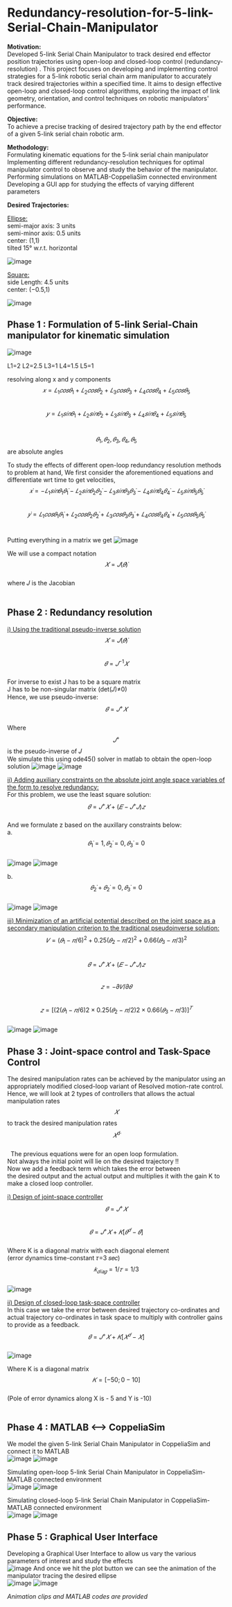 # Redundancy-resolution-for-5-link-Serial-Chain-Manipulator

**Motivation:** <br />
Developed 5-link Serial Chain Manipulator to track desired end effector position trajectories using open-loop and closed-loop control (redundancy-resolution) .
This project focuses on developing and implementing control strategies for a 5-link robotic serial chain arm manipulator to accurately track desired trajectories within a specified time. It aims to design effective open-loop and closed-loop control algorithms, exploring the impact of link geometry, orientation, and control techniques on robotic manipulators' performance.

**Objective:** <br />
To achieve a precise tracking of desired trajectory path by the end effector of a given 5-link serial chain robotic arm.

**Methodology:** <br />
Formulating kinematic equations for the 5-link serial chain manipulator 
Implementing different redundancy-resolution techniques for optimal manipulator control to observe and study the behavior of the manipulator.
Performing simulations on MATLAB-CoppeliaSim connected environment
Developing a GUI app for studying the effects of varying different parameters 

**Desired Trajectories:** <br />

<ins>Ellipse:</ins> <br />
semi-major axis: 3 units<br />
semi-minor axis: 0.5 units<br />
center: (1,1)<br />
tilted 15° w.r.t. horizontal<br />

![image](https://github.com/user-attachments/assets/fae6aaf4-f07c-4666-a622-3b7b984db284)

<ins>Square:</ins> <br />
side Length: 4.5 units<br />
center: (−0.5,1)<br />

![image](https://github.com/user-attachments/assets/fcdf4702-3411-4932-9a6d-75091dc71749)
<br />


## **Phase 1 : Formulation of 5-link Serial-Chain manipulator for kinematic simulation**
![image](https://github.com/user-attachments/assets/8ebeabdb-7ccb-4dab-b1d6-591260e09fe3)

L1=2
L2=2.5
L3=1
L4=1.5
L5=1<br />

resolving along x and y components<br />
$$𝑥=𝐿_1 𝑐𝑜𝑠𝜃_1+ 𝐿_2 𝑐𝑜𝑠𝜃_2+ 𝐿_3 𝑐𝑜𝑠𝜃_3+ 𝐿_4 𝑐𝑜𝑠𝜃_4+𝐿_5 𝑐𝑜𝑠𝜃_5$$<br />
$$𝑦 =𝐿_1 𝑠𝑖𝑛𝜃_1+ 𝐿_2 𝑠𝑖𝑛𝜃_2+ 𝐿_3 𝑠𝑖𝑛𝜃_3+ 𝐿_4 𝑠𝑖𝑛𝜃_4+𝐿_5 𝑠𝑖𝑛𝜃_5$$<br />

$$𝜃_1,𝜃_2,𝜃_3,𝜃_4,𝜃_5$$ are absolute angles

To study the effects of different open-loop redundancy resolution methods to problem at hand, 
We first consider the aforementioned equations and differentiate wrt time to get velocities,<br />
$$𝑥 ̇=−𝐿_1 𝑠𝑖𝑛𝜃_1 𝜃_1 ̇− 𝐿_2 𝑠𝑖𝑛𝜃_2 𝜃_2 ̇− 𝐿_3 𝑠𝑖𝑛𝜃_3 𝜃_3 ̇− 𝐿_4 𝑠𝑖𝑛𝜃_4 𝜃_4 ̇−𝐿_5 𝑠𝑖𝑛𝜃_5 𝜃_5 ̇$$ <br />
$$𝑦 ̇=  𝐿_1 𝑐𝑜𝑠𝜃_1 𝜃_1 ̇+ 𝐿_2 𝑐𝑜𝑠𝜃_2 𝜃_2 ̇+ 𝐿_3 𝑐𝑜𝑠𝜃_3 𝜃_3 ̇+ 𝐿_4 𝑐𝑜𝑠𝜃_4 𝜃_4 ̇+𝐿_5 𝑐𝑜𝑠𝜃_5 𝜃_5 ̇$$<br />

Putting everything in a matrix we get
![image](https://github.com/user-attachments/assets/85750f66-8099-4bfa-9a99-fd1e40aeb394)

We will use a compact notation $$𝑋 ̇=𝐽(𝜃 ) ̇$$<br />
where 𝐽 is the Jacobian<br />
<br />

## **Phase 2 : Redundancy resolution**<br />
<ins>i) Using the traditional pseudo-inverse solution</ins><br />
 $$𝑋 ̇=𝐽(𝜃 ) ̇$$<br />
 $$𝜃 ̇=𝐽^{−1} 𝑋 ̇$$<br />
 For inverse to exist J has to be a square matrix<br />
J has to be non-singular matrix (det⁡(𝐽)≠0)<br />
Hence, we use pseudo-inverse:<br />
$$𝜃 ̇=𝐽^+ 𝑋 ̇$$<br />
Where $$𝐽^+$$ is the pseudo-inverse of 𝐽<br />
We simulate this using ode45() solver in matlab to obtain the open-loop solution 
![image](https://github.com/user-attachments/assets/d36a8ddb-6640-4cf6-879f-fd5531910f22)
![image](https://github.com/user-attachments/assets/0e974964-6bd9-4255-886c-61c7677e18d9)

<ins>ii) Adding auxiliary constraints on the absolute joint angle space variables of the form to resolve redundancy:</ins><br />
For this problem, we use the least square solution:<br />
$$𝜃 ̇=𝐽^+ 𝑋 ̇+(𝐸−𝐽^+ 𝐽)𝑧$$<br />
And we formulate z based on the auxillary constraints below:<br />
a. $$𝜃_1 ̇=1,  𝜃_2 ̇=0,  𝜃_3 ̇=0$$ <br />
![image](https://github.com/user-attachments/assets/2bf2644d-7fd8-4c49-8b3f-ef161f248390)
![image](https://github.com/user-attachments/assets/7bfd38b9-0356-4291-a75e-de82c216bf9a)


b. $$𝜃_2 ̇+𝜃_2 ̇=0, 𝜃_3 ̇=0$$<br />
![image](https://github.com/user-attachments/assets/4b4f03c8-a4e0-40ea-bea6-417ff21b5f86)
![image](https://github.com/user-attachments/assets/5823f262-e3ce-4eca-b723-31f38f5169ee)


<ins>iii) Minimization of an artificial potential described on the joint space as a secondary manipulation criterion to the traditional pseudoinverse solution:</ins><br />
$$𝑉=(𝜃_1−𝜋/6  )^2+0.25(𝜃_2−𝜋/2  )^2+0.66(𝜃_3−𝜋/3  )^2$$<br />
$$𝜃 ̇=𝐽^+ 𝑋 ̇+(𝐸−𝐽^+ 𝐽)𝑧$$<br />
$$𝑧=−𝜕𝑉/𝜕𝜃$$<br />
$$𝑧=[(2(𝜃_1−𝜋/6)  2×0.25(𝜃_2−𝜋/2)  2×0.66(𝜃_3−𝜋/3  )]^𝑇$$<br />
![image](https://github.com/user-attachments/assets/e1fa7e7d-cef3-42b4-8a48-04f830bf98eb)
![image](https://github.com/user-attachments/assets/e374da01-2fe2-400f-b804-c09d3b86fe22)
<br />


## **Phase 3 : Joint-space control and Task-Space Control** <br />
The desired manipulation rates can be achieved by the manipulator using an appropriately modified closed-loop variant of Resolved motion-rate control. Hence, we will look at 2 types of controllers that allows the actual manipulation rates $$𝑋 ̇ $$ to track the desired manipulation rates $$𝑋^d ̇ $$ <br /> 
 
The previous equations were for an open loop formulation. <br />
Not always the initial point will lie on the desired trajectory !!<br />
Now we add a feedback term which takes the error between<br />
the desired output and the actual output and multiplies it with the gain K to make a closed loop controller.

<ins>i) Design of joint-space controller</ins><br />
$$𝜃 ̇=𝐽^+ 𝑋 ̇$$<br />
$$𝜃 ̇=𝐽^+ 𝑋 ̇+𝐾[𝜃^𝑑−𝜃]$$<br />
Where K is a diagonal matrix with each diagonal element<br />
(error dynamics time-constant 𝜏=3 𝑠𝑒𝑐)<br />
$$𝑘_{𝑑𝑖𝑎𝑔}=1/𝜏=1/3$$<br />
![image](https://github.com/user-attachments/assets/6a426cc5-b5ab-448e-8268-d6e428476b82)

<ins>ii) Design of closed-loop task-space controller</ins><br />
In this case we take the error between desired trajectory co-ordinates and actual trajectory co-ordinates in task space to multiply with controller gains to provide as a feedback. <br />
$$𝜃 ̇=𝐽^+ 𝑋 ̇+𝐾[𝑋^𝑑−𝑋]$$<br />
![image](https://github.com/user-attachments/assets/05d34c79-26e0-49c8-aeab-e53e58877b06)

Where K is a diagonal matrix<br />
$$𝐾=[−5 0 ; 0−10]$$ <br />
(Pole of error dynamics along X is - 5 and Y is -10)<br />
<br />


## **Phase 4 : MATLAB <--> CoppeliaSim**<br />
We model the given 5-link Serial Chain Manipulator in CoppeliaSim and connect it to MATLAB<br />
![image](https://github.com/user-attachments/assets/153d4e38-7e6d-4b25-b3a0-bb8bc6564332)
![image](https://github.com/user-attachments/assets/c2bdbb04-8203-4f7f-bdd1-53bcb2211b09)

Simulating open-loop 5-link Serial Chain Manipulator in CoppeliaSim-MATLAB connected environment<br />
![image](https://github.com/user-attachments/assets/911db975-fb40-43ed-ae19-2d1143f299d6)
![image](https://github.com/user-attachments/assets/bbcc393d-d5ca-485b-b091-5ab57b1a15ec)

Simulating closed-loop 5-link Serial Chain Manipulator in CoppeliaSim-MATLAB connected environment<br />
![image](https://github.com/user-attachments/assets/0ebab7d8-5ecc-4ad4-80c3-6ac91bb1c0bb)
![image](https://github.com/user-attachments/assets/8ec3bee7-2db1-47bc-9d90-791872dbcc55)
<br />


## **Phase 5 : Graphical User Interface**<br />
Developing a Graphical User Interface to allow us vary the various parameters of interest and study the effects<br />
![image](https://github.com/user-attachments/assets/009df49b-5ecb-4f55-a74f-11489d49e0b1)
And once we hit the plot button we can see the animation of the manipulator tracing the desired ellipse<br />
![image](https://github.com/user-attachments/assets/d0d24624-594b-4e66-ba8b-1d42f581ae23)
![image](https://github.com/user-attachments/assets/82b94b5f-3548-4457-b24e-df15f87e737a)


*Animation clips and MATLAB codes are provided*







 











